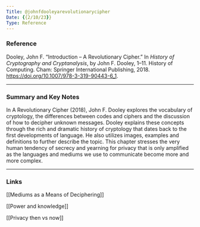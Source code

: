 ```yaml
---
Title: @johnfdooleyarevolutionarycipher
Date: {{2/10/23}}
Type: Reference
---
```

### Reference

Dooley, John F. “Introduction – A Revolutionary Cipher.” In _History of Cryptography and Cryptanalysis_, by John F. Dooley, 1–11. History of Computing. Cham: Springer International Publishing, 2018. https://doi.org/10.1007/978-3-319-90443-6_1.

--- 
### Summary and Key Notes

In A Revolutionary Cipher (2018), John F. Dooley explores the vocabulary of cryptology, the differences between codes and ciphers and the discussion of how to decipher unknown messages. Dooley explains these concepts through the rich and dramatic history of cryptology that dates back to the first developments of language. He also utilizes images, examples and definitions to further describe the topic. This chapter stresses the very human tendency of secrecy and yearning for privacy that is only amplified as the languages and mediums we use to communicate become more and more complex. 

---
### Links

[[Mediums as a Means of Deciphering]]

[[Power and knowledge]]

[[Privacy then vs now]]